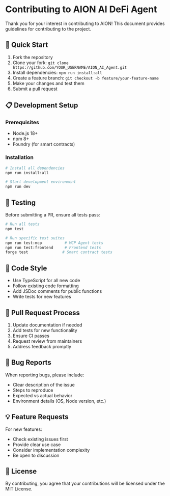 # Contributing to AION AI DeFi Agent

Thank you for your interest in contributing to AION! This document provides guidelines for contributing to the project.

## 🚀 Quick Start

1. Fork the repository
2. Clone your fork: `git clone https://github.com/YOUR_USERNAME/AION_AI_Agent.git`
3. Install dependencies: `npm run install:all`
4. Create a feature branch: `git checkout -b feature/your-feature-name`
5. Make your changes and test them
6. Submit a pull request

## 📋 Development Setup

### Prerequisites
- Node.js 18+
- npm 8+
- Foundry (for smart contracts)

### Installation
```bash
# Install all dependencies
npm run install:all

# Start development environment
npm run dev
```

## 🧪 Testing

Before submitting a PR, ensure all tests pass:

```bash
# Run all tests
npm test

# Run specific test suites
npm run test:mcp          # MCP Agent tests
npm run test:frontend     # Frontend tests
forge test               # Smart contract tests
```

## 📝 Code Style

- Use TypeScript for all new code
- Follow existing code formatting
- Add JSDoc comments for public functions
- Write tests for new features

## 🔄 Pull Request Process

1. Update documentation if needed
2. Add tests for new functionality
3. Ensure CI passes
4. Request review from maintainers
5. Address feedback promptly

## 🐛 Bug Reports

When reporting bugs, please include:
- Clear description of the issue
- Steps to reproduce
- Expected vs actual behavior
- Environment details (OS, Node version, etc.)

## 💡 Feature Requests

For new features:
- Check existing issues first
- Provide clear use case
- Consider implementation complexity
- Be open to discussion

## 📄 License

By contributing, you agree that your contributions will be licensed under the MIT License.